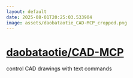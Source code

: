 ```yaml
---
layout: default
date: 2025-08-01T20:25:03.533904
image: assets/daobataotie_CAD-MCP_cropped.png
---
```


# [daobataotie/CAD-MCP](https://github.com/daobataotie/CAD-MCP)

control CAD drawings with text commands
